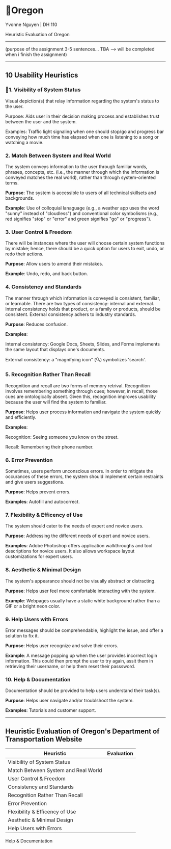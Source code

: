 # :evergreen_tree:Oregon

Yvonne Nguyen | DH 110 

Heuristic Evaluation of Oregon 

---

(purpose of the assignment 3-5 sentences... TBA --> will be completed when i finish the assignment)

---

## 10 Usability Heuristics
### :vertical_traffic_light:1. Visibility of System Status

  Visual depiction(s) that relay information regarding the system's status to the user.
  
  Purpose: Aids user in their decision making process and establishes trust between the user and the system. 
  
  Examples: Traffic light signaling when one should stop/go and progress bar conveying how much time has elapsed when one is listening to a song or watching a movie. 

### 2. Match Between System and Real World

  The system conveys information to the user through familiar words, phrases, concepts, etc. (i.e., the manner through which the information is conveyed matches the real world), rather than through system-oriented terms.
  
  **Purpose**: The system is accessible to users of all technical skillsets and backgrounds. 
  
  **Example**: Use of colloquial lanaguage (e.g., a weather app uses the word "sunny" instead of "cloudless") and conventional color symbolisms (e.g., red signifies "stop" or "error" and green signifies "go" or "progress"). 

### 3. User Control & Freedom

  There will be instances where the user will choose certain system functions by mistake; hence, there should be a quick option for users to exit, undo, or redo their actions. 

  **Purpose**: Allow users to amend their mistakes. 
  
  **Example**: Undo, redo, and back button.

### 4. Consistency and Standards

  The manner through which information is conveyed is consistent, familiar, or learnable. There are two types of consistency: internal and external. Internal consistency holds that product, or a family or products, should be consistent. External consistency adhers to industry standards. 
  
  **Purpose**: Reduces confusion.
  
  **Examples**: 
  
  Internal consistency: Google Docs, Sheets, Slides, and Forms implements the same layout that displays one's documents. 
  
  External consistency: a "magnifying icon" (:mag:) symbolizes 'search'. 

### 5. Recognition Rather Than Recall

  Recognition and recall are two forms of memory retrival. Recognition involves remembering something through cues; however, in recall, those cues are ontologically absent. Given this, recognition improves usability because the user will find the system to familiar.
  
  **Purpose**: Helps user process information and navigate the system quickly and efficiently. 
  
  **Examples**:
  
  Recognition: Seeing someone you know on the street. 
  
  Recall: Remembering their phone number. 
  

### 6. Error Prevention

  Sometimes, users perform unconscious errors. In order to mitigate the occurances of these errors, the system should implement certain restraints and give users suggestions.

  **Purpose**: Helps prevent errors.
  
  **Examples**: Autofill and autocorrect. 

### 7. Flexibility & Efficency of Use

  The system should cater to the needs of expert and novice users. 
  
  **Purpose**: Addressing the different needs of expert and novice users. 
  
  **Examples**: Adobe Photoshop offers application walkthroughs and tool descriptions for novice users. It also allows workspace layout customizations for expert users. 

### 8. Aesthetic & Minimal Design

  The system's appearance should not be visually abstract or distracting. 

  **Purpose**: Helps user feel more comfortable interacting with the system.  
  
  **Example**: Webpages usually have a static white background rather than a GIF or a bright neon color. 

### 9. Help Users with Errors

  Error messages should be comprehendable, highlight the issue, and offer a solution to fix it.
  
  **Purpose**: Helps user recognize and solve their errors.
  
  **Example**: A message popping up when the user provides incorrect login information. This could then prompt the user to try again, assit them in retrieving their username, or help them reset their passsword. 

### 10. Help & Documentation

  Documentation should be provided to help users understand their task(s). 
  
  **Purpose**: Helps user navigate and/or troublshoot the system.
  
  **Examples**: Tutorials and customer support.

---

## Heuristic Evaluation of Oregon's Department of Transportation Website

 Heuristic | Evaluation
------------ | ------------- | 
Visibility of System Status |
Match Between System and Real World |
User Control & Freedom |
Consistency and Standards |
Recognition Rather Than Recall |
Error Prevention |
Flexibility & Efficency of Use |
Aesthetic & Minimal Design |
Help Users with Errors |
Help & Documentation
